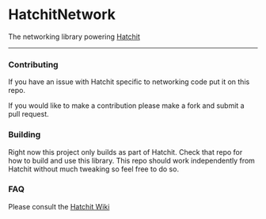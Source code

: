 # HatchitNetwork

The networking library powering [Hatchit](https://github.com/thirddegree/Hatchit)

---

### Contributing

If you have an issue with Hatchit specific to networking code put it on this repo.

If you would like to make a contribution please make a fork and submit a pull request.

### Building

Right now this project only builds as part of Hatchit. Check that repo for how to build and use this library. This repo should work independently from Hatchit without much tweaking so feel free to do so. 

### FAQ

Please consult the [Hatchit Wiki](https://github.com/thirddegree/Hatchit/wiki)
